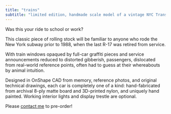 ```yaml
---
title: "trains"
subtitle: "limited edition, handmade scale model of a vintage NYC Transit R-17"
---
```

Was this your ride to school or work?

This classic piece of rolling stock will be familiar to anyone who rode the New York subway prior to 1988, when the last R-17 was retired from service. 

With train windows opaqued by full-car graffiti pieces and service announcements reduced to distorted gibberish, passengers, dislocated from real-world reference points, often had to guess at their whereabouts by animal intuition.

Designed in OnShape CAD from memory, reference photos, and original technical drawings, each car is completely one of a kind: hand-fabricated from archival 8-ply matte board and 3D-printed nylon, and uniquely hand painted. Working interior lights and display trestle are optional.

Please [contact me](mailto:luke.jaeger@gmail.com) to pre-order!